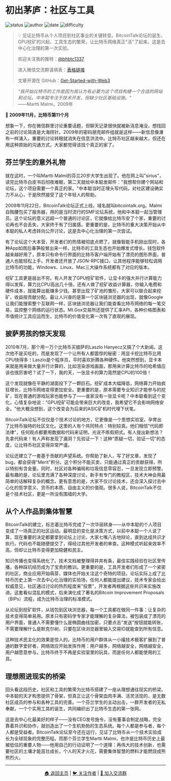 # 初出茅庐：社区与工具

![status](https://img.shields.io/badge/状态-精简版-green)
![author](https://img.shields.io/badge/作者-beihaili-blue)
![date](https://img.shields.io/badge/日期-2025--09%20block%20863500-orange)
![difficulty](https://img.shields.io/badge/难度-中级-yellow)

> 💡 见证比特币从个人项目到社区事业的关键转变。BitcoinTalk论坛的诞生、GPU挖矿的兴起、工具生态的繁荣，让比特币网络真正"活"了起来。这是去中心化治理的第一次实验。
> 
> 欢迎关注我的推特：[@bhbtc1337](https://twitter.com/bhbtc1337)
> 
> 进入微信交流群请填表：[表格链接](https://forms.gle/QMBwL6LwZyQew1tX8)
> 
> 文章开源在 GitHub：[Get-Started-with-Web3](https://github.com/beihaili/Get-Started-with-Web3)

> *"我开始比特币的工作是因为我认为有必要为这个项目构建一个合适的网站和论坛。中本聪专注于技术开发，但缺少社区基础设施。"*  
> ——Martti Malmi，2009年

**📅 2009年11月，比特币第11个月**

想象一下，你在微信群里讨论重要话题，但聊天记录很快就被新消息淹没，想找回之前的讨论简直是大海捞针。2009年的密码朋克邮件组就是这样——新信息像瀑布一样涌入，重要的讨论转眼就消失在信息洪流中。比特币社区越来越大，但还在用这种原始的沟通方式，大家都觉得该找个真正的家了。

## 芬兰学生的意外礼物

就在这时，一个叫Martti Malmi的芬兰20岁大学生出现了。他在网上叫"sirius"，读完比特币白皮书后彻夜难眠，第二天就给中本聪发邮件："我想帮你建个网站和论坛，这个项目需要一个真正的家。"中本聪当时正埋头写代码，对社区建设确实力不从心，于是欣然接受了这个年轻人的帮助。

2009年11月22日，BitcoinTalk论坛正式上线，域名就叫bitcointalk.org。Malmi自掏腰包买了服务器，用的是当时流行的SMF论坛系统，他和中本聪一起当管理员。这个论坛的意义远超一个普通的讨论区，它就像给比特币安了个家，重要的讨论再也不会丢失，大家终于有了归属感。更重要的是，比特币的重大决策开始从中本聪的私人考虑转向公开讨论，这是去中心化治理的第一次尝试。

有了论坛这个大本营，开发者们的热情被彻底点燃了。就像智能手机刚出现时，各种App如雨后春笋般冒出来一样，比特币的工具生态也开始爆发式增长。钱包软件越来越好用了，原本只有命令行界面的比特币客户端开始有了漂亮的图形界面，普通人也能轻松上手。开发者还开放了JSON-RPC接口，让其他程序能够轻松调用比特币的功能，Windows、Linux、Mac三大操作系统都有了对应的版本。

挖矿工具更是层出不穷。有人开发了GPU挖矿软件，让显卡的强大并行计算能力得以发挥，算力比CPU高出几十倍，还有人做了挖矿收益计算器，你输入电费和硬件成本，就能算出能赚多少钱。甚至出现了矿池的雏形，大家可以联合起来挖矿，收益按贡献分配。最让人兴奋的是第一个区块链浏览器的出现，就像Google让我们能搜索整个互联网一样，区块链浏览器让我们能查看比特币网络的每一笔交易，监控整个网络的运行状态。Mt.Gox交易所还提供了汇率API，各种价格图表和市值统计工具应运而生，比特币的价值变化第一次有了直观的展现。

## 披萨男孩的惊天发现

2010年7月，那个用一万个比特币买披萨的Laszlo Hanyecz又搞了个大新闻。这次他不是买吃的，而是发现了一个让所有人都震惊的秘密：用显卡挖比特币比用CPU快得多！Laszlo是个程序员，平时喜欢折腾各种硬件。他突然想到，显卡本来就是用来做大量并行计算的，比如渲染游戏画面，那用来计算比特币的哈希值应该也很厉害吧？试了一下，我的天，一张显卡的算力竟然是CPU的100倍！

这个发现就像在平静的湖面投下了一颗巨石。挖矿成本大幅降低，网络算力开始疯狂增长，比特币网络变得更加安全。更重要的是，原本需要专业知识才能参与的挖矿，现在普通的游戏玩家也能参与了——谁家没有一张显卡呢？中本聪看到这个变化，心情复杂地说："GPU挖矿可能会带来巨大的改变，我希望它不会影响网络安全。"他大概没想到，这个改变会为后来的ASIC矿机时代埋下伏笔。

BitcoinTalk论坛不仅仅是个技术讨论的地方，它更像是一个思想实验室，孕育出了比特币独特的社区文化。这里的人有个共同特点：特别较真。他们相信"代码即法律"，任何观点都要用数据和代码来证明，光说不练假把式。有人提出新想法？先拿代码来！有人声称发现了漏洞？先验证一下！这种"质疑一切，验证一切"的态度，让比特币社区变得异常严谨。

论坛还建立了一套基于贡献的声望系统。你帮助了新人，写了好文章，发现了bug，都会获得"Merit"积分。这个积分不能买卖，只能通过真正的贡献获得，所以特别有含金量。同时，社区对各种骗局和垃圾信息零容忍，一旦发现立即预警。最有趣的是，论坛里充满了各种深度讨论，新手有专门的教程区，技术大神会用最简单的话解释复杂的概念。更有意思的是，大家不仅讨论技术，还会深入探讨去中心化的哲学意义、货币的本质、自由主义的价值观。很多人说，BitcoinTalk不仅是个技术社区，更是一所没有围墙的大学。

## 从个人作品到集体智慧

BitcoinTalk的建立，标志着比特币完成了一次华丽转身——从中本聪的个人项目变成了一场真正的社区运动。最明显的变化是决策方式，以前中本聪一个人说了算，现在重要的决定都要拿到论坛上讨论，大家七嘴八舌地辩论，直到达成共识才执行。代码也不能随便提交了，得经过其他开发者的审查。这种模式听起来效率不高，但却让比特币变得更加稳健和民主。

知识传播也变得系统化了。技术文档被整理得井井有条，最佳实践经验在社区里传播，各种踩坑经历成为了宝贵的教训。更重要的是，工具开发者们形成了一个紧密的社区，商业应用开始萌芽，媒体也开始关注这个奇特的项目。论坛实际上成了比特币历史上第一次去中心化治理的实验场，任何人都能提出建议，技术专家会给出权威意见，社区通过讨论的热烈程度来"投票"，开发者再根据这些共识来实施改进。这套看似混乱的模式，后来演化成了著名的Bitcoin Improvement Proposals（BIPs）流程，成为比特币治理的标准模式。

从论坛到挖矿软件，从钱包到区块浏览器，每一个工具都在做同一件事：让复杂的技术变得简单易用。原本只有密码学专家才能理解的复杂算法，被包装成了漂亮的用户界面，普通人不需要懂什么是椭圆曲线加密，只要点击"发送"按钮就能转账，不需要理解什么是默克尔树，只要在区块浏览器里输入交易ID就能查到所有信息。

这种技术民主化的效果是惊人的。比特币的用户群体从一小撮技术极客扩展到了普通的数字爱好者，网络效应开始发挥作用：用户越多，网络越安全，网络越安全，用户越愿意参与。比特币终于不再是实验室里的玩具，而是任何人都能使用的工具。

## 理想照进现实的桥梁

回头看这段历史，社区和工具的繁荣为比特币搭建了一座从理想通往现实的桥梁。中本聪的天才构思提供了骨架，但真正让这个骨架血肉丰满、活灵活现的，是无数社区成员的参与和各种工具的完善。一个芬兰学生的主动出击，一群开发者的无私奉献，一个个实用工具的诞生，共同编织出了比特币生态的第一张网。

这是去中心化最美好的样子——没有CEO发号施令，没有董事会制定战略，完全靠着共识和协作，就创造出了一个生机勃勃的生态系统。每个人都是参与者，每个人都是受益者。BitcoinTalk论坛至今还在运行，见证了比特币从一个技术实验成长为全球现象的完整历程。而那个芬兰学生Martti Malmi，也许是比特币历史上最被低估的重要人物——他用自己的行动证明了一个道理：再伟大的技术创新，也需要社区的土壤才能茁壮成长，个人的天才火花，需要集体智慧的燃料才能燃烧成熊熊烈火。

---

<div align="center">
<a href="../">🏠 返回主页</a> | 
<a href="https://twitter.com/bhbtc1337">🐦 关注作者</a> | 
<a href="https://forms.gle/QMBwL6LwZyQew1tX8">📝 加入交流群</a>
</div>